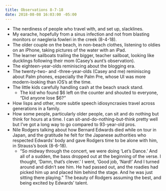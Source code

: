 ```yaml
---
title: Observations 8-7-18
date: 2018-08-08 16:03:00 -05:00
---
```


- The nerdiness of people who travel with, and set up, slacklines.
- My earache, hopefully from a sinus infection and not from blasting monitors or naegleria fowleri in the creek (8-4-18).
- The older couple on the beach, in non-beach clothes, listening to oldies on an iPhone, taking pictures of the water with an iPad.
- The learner sailboats trailing the bigger, teacher sailboat, looking like ducklings following their mom (Casey’s aunt’s observation).
- The eighteen-year-olds reminiscing about the blogging era.
- The twenty-two- and -three-year-olds (Casey and me) reminiscing about Palm phones, especially the Palm Pre, whose UI was more modern-looking than iOS’s at the time.
- The little kids carefully handling cash at the beach snack stand.
	- The kid who found $6 left on the counter and shouted to everyone, “Did anyone lose $6?”
- How lisps and other, more subtle speech idiosyncrasies travel across generations in a family.
- How some people, particularly older people, can sit and do nothing but think for hours at a time. I can sit-and-do-nothing-but-think pretty well but I’ve got a long way to go compared to 93-year-old pros.
- Nile Rodgers talking about how Bernard Edwards died while on tour in Japan, and the gratitude he felt for the Japanese authorities who respected Edwards’ body and gave Rodgers time to be alone with him, in Strauss’s book (8-6-18).
	- “So midway through the concert, we were doing ‘Let’s Dance.’ And all of a sudden, the bass dropped out at the beginning of the verse. I thought, ‘Damn, that’s clever.’ I went, ‘Good job, ‘Nard!’ And I turned around and didn’t see him. He had passed out, and the roadies had picked him up and placed him behind the stage. And he was just sitting there playing.” The beauty of Rodgers assuming the best, and being excited by Edwards’ talent.